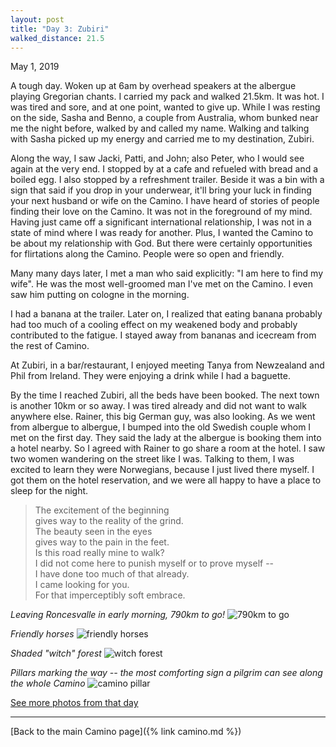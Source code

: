 ```yaml
---
layout: post
title: "Day 3: Zubiri"
walked_distance: 21.5
---
```

May 1, 2019

A tough day. Woken up at 6am by overhead speakers at the albergue playing Gregorian chants. I carried my pack and walked 21.5km. It was hot. I was tired and sore, and at one point, wanted to give up. While I was resting on the side, Sasha and Benno, a couple from Australia, whom bunked near me the night before, walked by and called my name. Walking and talking with Sasha picked up my energy and carried me to my destination, Zubiri.

Along the way, I saw Jacki, Patti, and John; also Peter, who I would see again at the very end. I stopped by at a cafe and refueled with bread and a boiled egg. I also stopped by a refreshment trailer. Beside it was a bin with a sign that said if you drop in your underwear, it'll bring your luck in finding your next husband or wife on the Camino. I have heard of stories of people finding their love on the Camino. It was not in the foreground of my mind. Having just came off a significant international relationship, I was not in a state of mind where I was ready for another. Plus, I wanted the Camino to be about my relationship with God. But there were certainly opportunities for flirtations along the Camino. People were so open and friendly.

Many many days later, I met a man who said explicitly: "I am here to find my wife". He was the most well-groomed man I've met on the Camino. I even saw him putting on cologne in the morning.

I had a banana at the trailer. Later on, I realized that eating banana probably had too much of a cooling effect on my weakened body and probably contributed to the fatigue. I stayed away from bananas and icecream from the rest of Camino.

At Zubiri, in a bar/restaurant, I enjoyed meeting Tanya from Newzealand and Phil from Ireland. They were enjoying a drink while I had a baguette. 

By the time I reached Zubiri, all the beds have been booked. The next town is another 10km or so away. I was tired already and did not want to walk anywhere else. Rainer, this big German guy, was also looking. As we went from albergue to albergue, I bumped into the old Swedish couple whom I met on the first day. They said the lady at the albergue is booking them into a hotel nearby. So I agreed with Rainer to go share a room at the hotel. I saw two women wandering on the street like I was. Talking to them, I was excited to learn they were Norwegians, because I just lived there myself. I got them on the hotel reservation, and we were all happy to have a place to sleep for the night.

> The excitement of the beginning   
> gives way to the reality of the grind.  
> The beauty seen in the eyes  
> gives way to the pain in the feet.  
> Is this road really mine to walk?  
> I did not come here to punish myself or to prove myself --  
> I have done too much of that already.  
> I came looking for you.  
> For that imperceptibly soft embrace.  

*Leaving Roncesvalle in early morning, 790km to go!*
![790km to go](https://lh3.googleusercontent.com/825a5Et16KCDnaqI3ruNDcuLuvixLOM_zDlGduuhjIHaXDZUNuoiKwLffvPD0zCEiyTo96zGFyqCB7Bc3atstFo10Q6aFkZD5MbM9SN18xmeU8LfcELoJYplAtSSoTjwaUpMNMKzoVEdxIzZrm9aHwjWpJ8Yr-43WqkGuEPmovhmthlnErI4qWxxuLUFG0EBFJtQxuQv4XSEOlkNEG0dB8TR_7uFSb2mDx3zpy7rQHgLIwWK_A_A_WsiYZFb716paAqmYWOrK1ZXy28Gi15MLuPd2Tm6rlkpOx0ADNJrRfx2DI7EzK7GcmmXk8IxTE2EJ8BpKDxluoCIC1lQ7ROKYCwg9mYlOlgCgITaW4q2z6rOsrKe0JdV_tSCpkV8A74qdi6DnSaE_YTFJwmPh_xcf61fHM5gJRjMy7oczbA9ciljQpoMD6WnOdVIxnVhKAGxT6LqswQXrpt1RLgGJw3SWorvTHr-0xoa8Kl4AzVDeqjyZe4rShpzt5oQpOJNsDl2TN-tDQrMrqtQ80D8DymoZmcwtNb8eutroCCyrr9vzKq0I-DXyEZGZw_vzId_I-FOENfIxZfwX4ezHz3QisE7uF4zkSLlFp_tcdogDq9T1mNyVd-ZUv1DSOEAEknHTWI9fT4bjwjAZIPYXSLBKSrrs1L7_0sm7ZHcnFGeBh6Rhw52tFmoNy9tcyUw5Bt1W3jnwCqSKjppLT3dRVkvFj9uvJjGVszSgb43dsR-CQ_BibQAILtl90TPcg4=w1840-h1240-no)

*Friendly horses*
![friendly horses](https://lh3.googleusercontent.com/GHQ3_-otQZeOdnlPFc2bhxv5_C1km7sxJoTwhNU24Tw4WDGwCqm1-YLpe70k-3HBVQUaQzqQrz-sEEttwc8xXC8B8MJ3Mzqn85mVI8LCVvYji8cLbJoSiLX3EnLVxW45vl1kA1f2mowB7T9CzNP7m_KJArON4m7TNm60Zd_IcEkBtyg7hfJHgS1SMZ64zR3gx3dMZ9KqzBCh4y67qUhYjI9Ya3zC3vKhyHRVBRwgD0AuK9TZgjb0hNcmnKr4VFsCBqljjCeyZKPA_RYAJ54eJ5NMlztVR9BATBkpT-wiwnpU-XnvINhzgejLyweco2hKq86fkXDS-zw5I4YRiAKvqXPopsCpc8NgAsHNM-8yVcyj9t9v6m7SaZnPNS-9scdlp0Kl4zg-xTFspVryQAmHNYIIihByIX5G8zyTWhaXL5WIUnukXw8nNgRIhvXPNdjN-x283rOOfpGZHdd0daCO4XVT7SAG9zxW9m4QAGCX55FjiNLkeF_zxQgZHuV5Z792uWMsewI3Lm5gKYWZlccesH7t-gsEpGvBOkrQ-xnerGTHm7LdUA4Ei3h9_Vi_YhBFYKtFUw3RIURxNGGUmTpT9AQLP2QOvEjkEwBJkQqSUoHuecWJbLb4_sP5Fn25BoKH-NmsR-qPF2V37qYEiPadcs-DZgVpC0rNIo1e--Vukd8oMJ6KfR3s6LnKY5_FizzykgKTQpVswXdhrk7YZ-lnPSBVl6FMqe-BKqffweywq6okY0lqPiV8nKA=w1840-h1036-no)

*Shaded "witch" forest*
![witch forest](https://lh3.googleusercontent.com/s7rEwELAT8GwCwjlh__Uwuqt1RO7V4_RP15wDBBWZ1LKjqLyICvqPHYqOAccaUYrmq7Aq-n66OUQ-XW-FFfmADTGUT62sGPWyBpi60soPyLeyFPmbD0PhsxN5iAGAFJeUPaU46BuWGmC5lhEoPMxrMgW4rHhDWY0C3UOEF9jH5r0dIAWwWOxm4rmtAQFX6Zltl4dGFoam8dHg5iXOSUHbyvTchFpwWpX29NIg1KEQJiora3oSHDIH4p-hRwoLuwZCZ1JqbnWoMf_5Xmq0PUFTmaTBPuRCg1MEvs8qWWxCP3UEHCPY5a0WA1fO4dhh9aZgQCUC8qTDfIvTgk6zmp6znum7S3pIKLL9We-RyoKHYTjP3HufWYxc1Snx-Ku0nKO5vQtOUQY_rLaWJSwlw3ricXtrUK7wAz8jQVEWlvc3kaTnZ8HEYxIM4k9rb4RoT5cYtLtxLg6ddp1YhyT9NJA0TQKygE4L55WeL-H3FHWK6GdAfB2ts5ZFv7n_WF41O7kmWCQBRrG7sTzmAwrMlf_dDz3YUbtDr7k4FHpB92Wz1EbWPVrqnG1LmDhTuo0WG8OnuNubssHPgNQ7tKLiXtORSEElrBd-hFRRzrhJRVjH4Lk-iiKvRsVh6xiRtWPFLai43ayJlEEijuEV9mcRcalNTnG4cmlDWI6AI-_o4g-Jpcqg2UD3G3ykOoLp1g3i9QE_N2a_jnVkzLo5ytrdPei5CSTA7jXRY5AKTovEePKmhlIU4dpvYE7J6M=w1840-h1036-no)

*Pillars marking the way -- the most comforting sign a pilgrim can see along the whole Camino*
![camino pillar](https://lh3.googleusercontent.com/he28HPG8UMDH3CconL_LCuhmnQ5r1khi6GDFl2KA-rmS8NseoEheRuRC6JitbEcSFlS8Jombhl_3usbYc8nsYmYE9q-nlCdFG3MVpuL8p4Bx4e35_A8HdKbvOmFTUDoHGKNODqVZsYkAqIqHoAziglAKup4Gg9VG7SLGlwK5XJ0wUW-2eEN2G81MJ_E5hBwy4R18tJdEyxlFijtY0x4pORCl042jla5YG9FxqceI3rWCOFHG8r2wQkX9zrPaF15R-y2wz070OcmvXHXYaRfw6eMObG4O4VppACnZ-fSZMpgXv-_ygcmnCnWgkSv23eIrmXmvWCF3QsN0kFUcLl85mm7zlo55qCQxCJv_jEx9cVBKeWpTbCQ8IBMKEL_7NMoQTFXqzmhlRFQzHGcgjd42F_oZ6yq18gPlIBDg_OBHxuuRL0PXQshV62FpBjEQDe4bWkyltsx4YvEFHcVbgCX1aw-O9Fl9c9YbKTVH8u2sFr804Ehn9hts5P_HZ-Uw5NtOFccwr9T-UomT1EL93383vIshUdHtNWz5Ea7ZyOwn-Gv73gTLxOlE57CLUHb1bcLfM4Bx14OSiXmqeKPabOKQHVx-AG4BSBCWzk5A9fNCxiI_-DE7FfyPcHcAqpMb580eTl3zrc3q4DXa6n3gO8Fv_zG6UqDBBtT7KTuwNA00EOq0zZxrWVT5Yi2oUnnfSTvG5pZBM0tDC_0N5ApTp3t0xpc2IE8SoFtKnxj6rdJrL_WYddYNfhRVxNQ=w792-h1406-no)

[See more photos from that day](https://photos.app.goo.gl/uvhMg9kAWnsNpSXL6)

---

[Back to the main Camino page]({% link camino.md %})